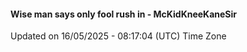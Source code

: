 #### Wise man says only fool rush in - McKidKneeKaneSir
Updated on 16/05/2025 - 08:17:04 (UTC) Time Zone
